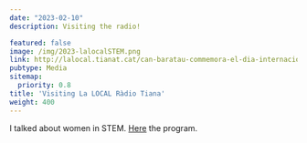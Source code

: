 ```yaml
---
date: "2023-02-10"
description: Visiting the radio!

featured: false
image: /img/2023-lalocalSTEM.png
link: http://lalocal.tianat.cat/can-baratau-commemora-el-dia-internacional-de-les-dones-i-les-nenes-en-la-ciencia-amb-una-taula-rodona/
pubtype: Media
sitemap:
  priority: 0.8
title: 'Visiting La LOCAL Ràdio Tiana'
weight: 400
---
```


I talked about women in STEM. [Here](http://lalocal.tianat.cat/can-baratau-commemora-el-dia-internacional-de-les-dones-i-les-nenes-en-la-ciencia-amb-una-taula-rodona/) the program.
